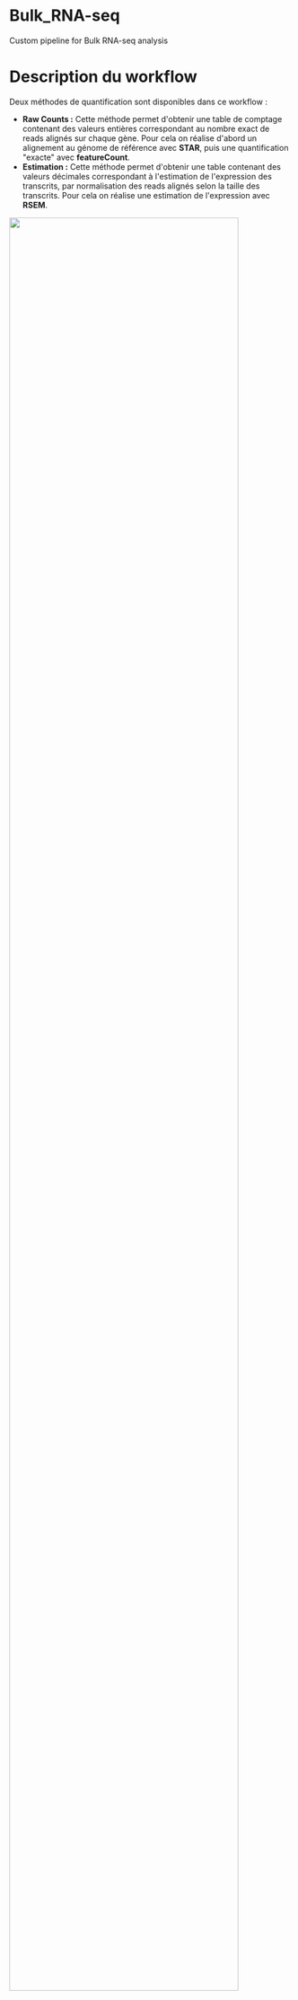 # Bulk_RNA-seq
Custom pipeline for Bulk RNA-seq analysis


# Description du workflow

Deux méthodes de quantification sont disponibles dans ce workflow :  
* **Raw Counts :** Cette méthode permet d'obtenir une table de comptage contenant des valeurs entières correspondant au nombre exact de reads alignés sur chaque gène. Pour cela on réalise d'abord un alignement au génome de référence avec **STAR**, puis une quantification "exacte" avec **featureCount**.  
* **Estimation :** Cette méthode permet d'obtenir une table contenant des valeurs décimales correspondant à l'estimation de l'expression des transcrits, par normalisation des reads alignés selon la taille des transcrits. Pour cela on réalise une estimation de l'expression avec **RSEM**.  

<img src="[https://github.com/JosephLeger/Bulk_RNA-seq/edit/main/img/pipeline.png](https://github.com/JosephLeger/Bulk_RNA-seq/edit/main/README.md).jpg"  width="90%" height="90%">
